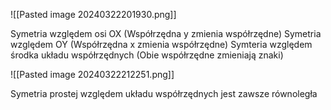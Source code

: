 ![[Pasted image 20240322201930.png]]

Symetria względem osi OX (Współrzędna y zmienia współrzędne)
Symetria względem OY (Współrzędna x zmienia współrzędne)
Symteria względem środka układu współrzędnych (Obie współrzędne zmieniają znaki)


![[Pasted image 20240322212251.png]]

Symetria prostej względem układu współrzędnych jest zawsze równoległa